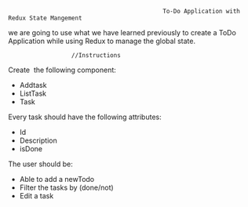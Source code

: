                                                 To-Do Application with Redux State Mangement


we are going to use what we have learned previously to create a ToDo Application while using Redux to manage the global state.

                      //Instructions
Create  the following component:
- Addtask
- ListTask
- Task

Every task should have the following attributes:
- Id
- Description
- isDone

The user should be:
- Able to add a newTodo
- Filter the tasks by (done/not)
- Edit a task
